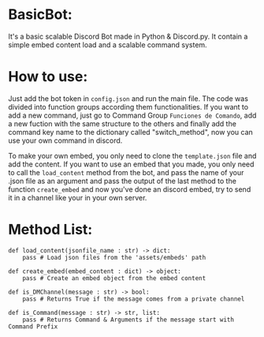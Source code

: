 # BasicBot:
It's a basic scalable Discord Bot made in Python & Discord.py. It contain a simple embed content load and a scalable command system.

# How to use:
Just add the bot token in `config.json` and run the main file. The code was divided into function groups according them functionalities. If you want to add a new command, just go to Command Group `Funciones de Comando`, add a new fuction with the same structure to the others and finally add the command key name to the dictionary called "switch_method", now you can use your own command in discord.

To make your own embed, you only need to clone the `template.json` file and add the content. If you want to use an embed that you made, you only need to call the `load_content` method from the bot, and pass the name of your .json file as an argument and pass the output of the last method to the function `create_embed` and now you've done an discord embed, try to send it in a channel like your in your own server.

# Method List:
```python3
def load_content(jsonfile_name : str) -> dict:
    pass # Load json files from the 'assets/embeds' path

def create_embed(embed_content : dict) -> object:
    pass # Create an embed object from the embed content

def is_DMChannel(message : str) -> bool:
    pass # Returns True if the message comes from a private channel

def is_Command(message : str) -> str, list:
    pass # Returns Command & Arguments if the message start with Command Prefix
```



